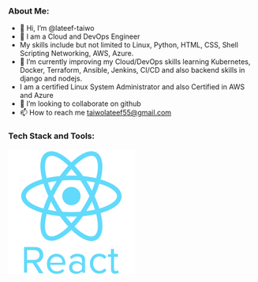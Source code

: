 ### About Me:
- 👋 Hi, I’m @lateef-taiwo
- 👀 I am a Cloud and DevOps Engineer
- My skills include but not limited to Linux, Python, HTML, CSS, Shell Scripting Networking, AWS, Azure.
- 🌱 I’m currently improving my Cloud/DevOps skills learning Kubernetes, Docker, Terraform, Ansible, Jenkins, CI/CD and also backend skills in django and nodejs.
- I am a certified Linux System Administrator and also Certified in AWS and Azure
- 💞️ I’m looking to collaborate on github
- 📫 How to reach me taiwolateef55@gmail.com

<!---
lateef-taiwo/lateef-taiwo is a ✨ special ✨ repository because its `README.md` (this file) appears on your GitHub profile.
You can click the Preview link to take a look at your changes.
--->

### Tech Stack and Tools:
![docker](https://github.com/devicons/devicon/blob/master/icons/react/react-original-wordmark.svg)
